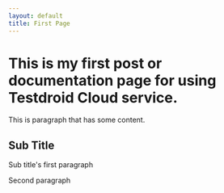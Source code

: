 ```yaml
---
layout: default
title: First Page
---
```


# This is my first post or documentation page for using Testdroid Cloud service.

This is paragraph that has some content.

## Sub Title

Sub title's first paragraph

Second paragraph


